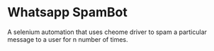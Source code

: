# Whatsapp SpamBot

A selenium automation that uses cheome driver to spam a particular message to a user for n number of times.
